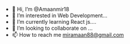 - 👋 Hi, I’m @Amaanmir18
- 👀 I’m interested in Web Development...
- 🌱 I’m currently learning React js....
- 💞️ I’m looking to collaborate on ...
- 📫 How to reach me miramaan88@gmail.com

<!---
Amaanmir18/Amaanmir18 is a ✨ special ✨ repository because its `README.md` (this file) appears on your GitHub profile.
You can click the Preview link to take a look at your changes.
--->
